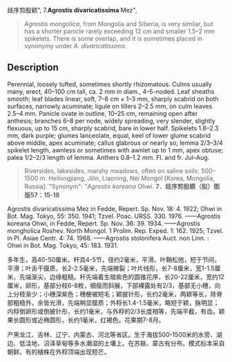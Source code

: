 歧序剪股颖",
7.**Agrostis divaricatissima** Mez",

> *Agrostis mongolica*, from Mongolia and Siberia, is very similar, but has a shorter panicle rarely exceeding 12 cm and smaller 1.5–2 mm spikelets. There is some overlap, and it is sometimes placed in synonymy under *A. divaricatissima*.

## Description
Perennial, loosely tufted, sometimes shortly rhizomatous. Culms usually many, erect, 40–100 cm tall, ca. 2 mm in diam., 4–5-noded. Leaf sheaths smooth; leaf blades linear, soft, 7–8 cm × 1–3 mm, sharply scabrid on both surfaces, narrowly acuminate; ligule on tillers 2–2.5 mm, on culm leaves 2.5–4 mm. Panicle ovate in outline, 10–25 cm, remaining open after anthesis; branches 6–8 per node, widely spreading, very slender, slightly flexuous, up to 15 cm, sharply scabrid, bare in lower half. Spikelets 1.8–2.3 mm, dark purple; glumes lanceolate, equal, keel of lower glume scabrid above middle, apex acuminate; callus glabrous or nearly so; lemma 2/3–3/4 spikelet length, awnless or sometimes with awnlet up to 1 mm, apex obtuse; palea 1/2–2/3 length of lemma. Anthers 0.8–1.2 mm. Fl. and fr. Jul–Aug.

> Riversides, lakesides, marshy meadows, often on saline soils; 500–1500 m. Heilongjiang, Jilin, Liaoning, Nei Mongol [Korea, Mongolia, Russia].
  "Synonym": "*Agrostis koreana* Ohwi.
**7．歧序剪股颖（拟）图版57：15-18**

Agrostis divaricatissima Mez in Fedde, Repert. Sp. Nov. 18: 4. 1922; Ohwi in Bot. Mag. Tokyo, 55: 350. 1941; Tzvel. Poac. URSS. 330. 1976. ——Agrostis koreana Ohwi, in Fedde, Repert. Sp. Nov. 36: 39. 1934. ——Agrostis mongholica Roshev. North Mongol. 1 Prolim. Rep. Exped. 1: 162. 1925; Tzvel. in Pl. Asiae Centr. 4: 74. 1968. ——Agrostis stolonifera Auct. non Linn. : Ohwi in Bot. Mag. Tokyo, 45: 183. 1931.

多年生，高40-50厘米。秆具4-5节，径约2毫米，平滑。叶鞘松弛，短于节间，平滑；叶舌干膜质，长2-2.5毫米，先端微裂；叶片线形，长7-8厘米，宽1-1.5厘米，先端渐尖，边缘粗糙。秆先端着生暗紫色的圆锥花序，长20-22厘米，宽约12厘米，卵形，基部分枝6-8枚，细瘦而斜展，下部裸露处有2/3，基部无小穗，向上分枝渐少；小穗深紫色；穗梗被短毛；颖披针形，长约2毫米，两颖等长，除脊部粗糙外，余皆光滑，先端稍显膜质；外稃长1.4-1.5毫米，略短于颖，脉明显；内稃倒卵形或倒披针形，长约1毫米，与外稃的2/3长度相等，先端平截，有齿。颖果长圆形或近椭圆形，长约1毫米，红褐色。花果期7-8月。

产黑龙江、吉林、辽宁、内蒙古、河北等省区。生于海拔500-1500米的水旁、湖边、低洼地、沼泽草甸等多水潮湿的土壤上。在苏联、蒙古有分布。模式标本采自朝鲜。有的植株在外稃顶端出现短芒。
